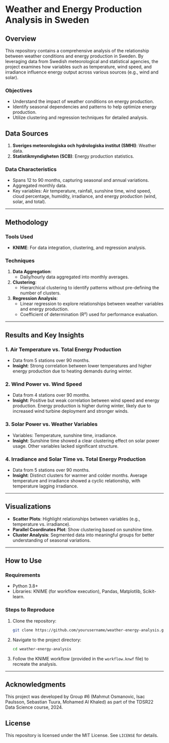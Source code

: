 # Weather and Energy Production Analysis in Sweden

## Overview
This repository contains a comprehensive analysis of the relationship between weather conditions and energy production in Sweden. By leveraging data from Swedish meteorological and statistical agencies, the project examines how variables such as temperature, wind speed, and irradiance influence energy output across various sources (e.g., wind and solar).

### Objectives
- Understand the impact of weather conditions on energy production.
- Identify seasonal dependencies and patterns to help optimize energy production.
- Utilize clustering and regression techniques for detailed analysis.

## Data Sources
1. **Sveriges meteorologiska och hydrologiska institut (SMHI)**: Weather data.
2. **Statistikmyndigheten (SCB)**: Energy production statistics.

### Data Characteristics
- Spans 12 to 90 months, capturing seasonal and annual variations.
- Aggregated monthly data.
- Key variables: Air temperature, rainfall, sunshine time, wind speed, cloud percentage, humidity, irradiance, and energy production (wind, solar, and total).

---

## Methodology

### Tools Used
- **KNIME**: For data integration, clustering, and regression analysis.

### Techniques
1. **Data Aggregation**:
   - Daily/hourly data aggregated into monthly averages.
2. **Clustering**:
   - Hierarchical clustering to identify patterns without pre-defining the number of clusters.
3. **Regression Analysis**:
   - Linear regression to explore relationships between weather variables and energy production.
   - Coefficient of determination (R²) used for performance evaluation.

---

## Results and Key Insights

### 1. Air Temperature vs. Total Energy Production
- Data from 5 stations over 90 months.
- **Insight**: Strong correlation between lower temperatures and higher energy production due to heating demands during winter.

### 2. Wind Power vs. Wind Speed
- Data from 4 stations over 90 months.
- **Insight**: Positive but weak correlation between wind speed and energy production. Energy production is higher during winter, likely due to increased wind turbine deployment and stronger winds.

### 3. Solar Power vs. Weather Variables
- Variables: Temperature, sunshine time, irradiance.
- **Insight**: Sunshine time showed a clear clustering effect on solar power usage. Other variables lacked significant structure.

### 4. Irradiance and Solar Time vs. Total Energy Production
- Data from 5 stations over 90 months.
- **Insight**: Distinct clusters for warmer and colder months. Average temperature and irradiance showed a cyclic relationship, with temperature lagging irradiance.

---

## Visualizations
- **Scatter Plots**: Highlight relationships between variables (e.g., temperature vs. irradiance).
- **Parallel Coordinates Plot**: Show clustering based on sunshine time.
- **Cluster Analysis**: Segmented data into meaningful groups for better understanding of seasonal variations.

---

## How to Use

### Requirements
- Python 3.8+
- Libraries: KNIME (for workflow execution), Pandas, Matplotlib, Scikit-learn.

### Steps to Reproduce
1. Clone the repository:
   ```bash
   git clone https://github.com/yourusername/weather-energy-analysis.git
   ```
2. Navigate to the project directory:
   ```bash
   cd weather-energy-analysis
   ```
3. Follow the KNIME workflow (provided in the `workflow.knwf` file) to recreate the analysis.

---

## Acknowledgments
This project was developed by Group #6 (Mahmut Osmanovic, Isac Paulsson, Sebastian Tuura, Mohamed Al Khaled) as part of the TDSR22 Data Science course, 2024.

## License
This repository is licensed under the MIT License. See `LICENSE` for details.
